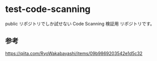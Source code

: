 # test-code-scanning

public リポジトリでしか試せない Code Scanning 検証用 リポジトリです。

## 参考
https://qiita.com/RyoWakabayashi/items/09b9869203542e1d5c32
